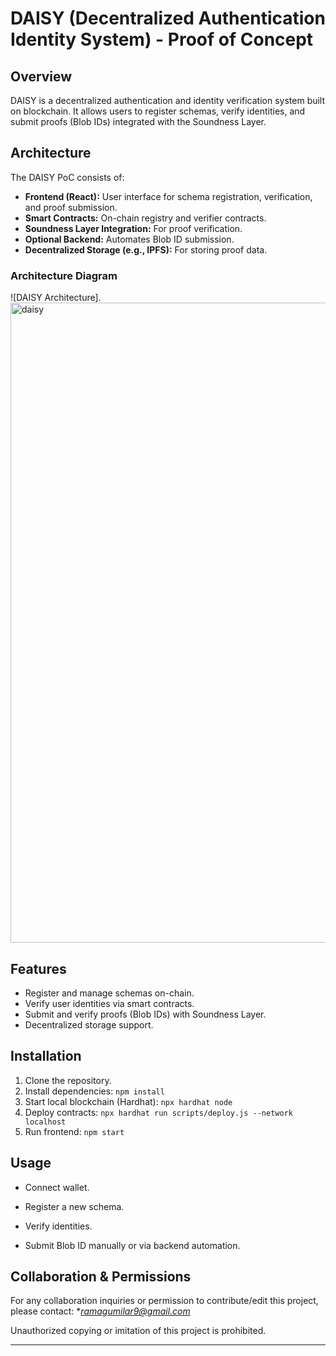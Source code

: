 # DAISY (Decentralized Authentication Identity System) - Proof of Concept


## Overview
DAISY is a decentralized authentication and identity verification system built on blockchain. It allows users to register schemas, verify identities, and submit proofs (Blob IDs) integrated with the Soundness Layer.


## Architecture
The DAISY PoC consists of:
- **Frontend (React):** User interface for schema registration, verification, and proof submission.
- **Smart Contracts:** On-chain registry and verifier contracts.
- **Soundness Layer Integration:** For proof verification.
- **Optional Backend:** Automates Blob ID submission.
- **Decentralized Storage (e.g., IPFS):** For storing proof data.


### Architecture Diagram
![DAISY Architecture].<img width="1536" height="1024" alt="daisy" src="https://github.com/user-attachments/assets/e8e59abf-8c19-4e7d-91e6-ef440a250d2c" />




## Features
- Register and manage schemas on-chain.
- Verify user identities via smart contracts.
- Submit and verify proofs (Blob IDs) with Soundness Layer.
- Decentralized storage support.


## Installation
1. Clone the repository.
2. Install dependencies: `npm install`
3. Start local blockchain (Hardhat): `npx hardhat node`
4. Deploy contracts: `npx hardhat run scripts/deploy.js --network localhost`
5. Run frontend: `npm start`


## Usage
- Connect wallet.
- Register a new schema.

- Verify identities.
- Submit Blob ID manually or via backend automation.


## Collaboration & Permissions
For any collaboration inquiries or permission to contribute/edit this project, please contact:
**ramagumilar9@gmail.com*


Unauthorized copying or imitation of this project is prohibited.


---
